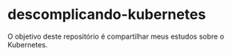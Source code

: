 # descomplicando-kubernetes
O objetivo deste repositório é compartilhar meus estudos sobre o Kubernetes.
